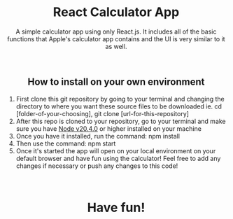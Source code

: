 <h1 align="center">React Calculator App</h1>
<p align="center">A simple calculator app using only React.js. It includes all of the basic functions that Apple's calculator app contains and the UI is very similar to it as well.</p>
<br>
<h2 align="center">How to install on your own environment</h2>
<ol>
  <li>First clone this git repository by going to your terminal and changing the directory to where you want these source files to be downloaded ie. cd [folder-of-your-choosing], git clone [url-for-this-repository]</li>
  <li>After this repo is cloned to your repository, go to your terminal and make sure you have <a href="https://nodejs.org/en/download">Node v20.4.0</a> or higher installed on your machine</li>
  <li>Once you have it installed, run the command: npm install</li>
  <li>Then use the command: npm start</li>
  <li>Once it's started the app will open on your local environment on your default browser and have fun using the calculator! Feel free to add any changes if necessary or push any changes to this code!</li>
</ol>
<br>
<h1 align="center">Have fun!</h1>




